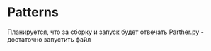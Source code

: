 # Patterns


Планируется, что за сборку и запуск будет отвечать Parther.py - достаточно запустить файл